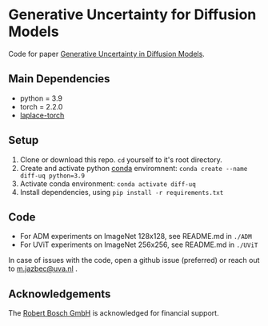 # Generative Uncertainty for Diffusion Models
Code for paper [Generative Uncertainty in Diffusion Models](https://arxiv.org/abs/2502.20946).

## Main Dependencies
* python = 3.9
* torch = 2.2.0
* [laplace-torch](https://github.com/aleximmer/Laplace)

## Setup 
1. Clone or download this repo. `cd` yourself to it's root directory.
2. Create and activate python [conda](https://www.anaconda.com/) enviromnent: `conda create --name diff-uq python=3.9`
3. Activate conda environment:  `conda activate diff-uq`
4. Install dependencies, using `pip install -r requirements.txt`

## Code
- For ADM experiments on ImageNet 128x128, see README.md in `./ADM`
- For UViT experiments on ImageNet 256x256, see README.md in `./UViT`

In case of issues with the code, open a github issue (preferred) or reach out to m.jazbec@uva.nl .

## Acknowledgements
The [Robert Bosch GmbH](https://www.bosch.com) is acknowledged for financial support. 
